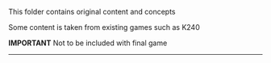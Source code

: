 This folder contains original content and concepts

Some content is taken from existing games such as K240

**IMPORTANT** Not to be included with final game

---